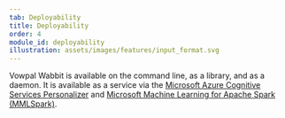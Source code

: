 ```yaml
---
tab: Deployability
title: Deployability
order: 4
module_id: deployability
illustration: assets/images/features/input_format.svg
---
```


Vowpal Wabbit is available on the command line, as a library, and as a daemon. It is available as a service via the <a href="http://aka.ms/personalizer" target="_blank">Microsoft Azure Cognitive Services Personalizer</a> and <a href="https://github.com/Azure/mmlspark" target="_blank">Microsoft Machine Learning for Apache Spark (MMLSpark)</a>.
